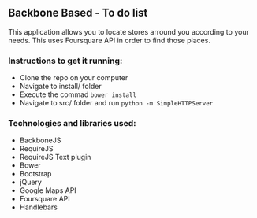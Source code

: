## Backbone Based - To do list

This application allows you to locate stores arround you according to your needs. This uses Foursquare API in order to find those places.

### Instructions to get it running:
- Clone the repo on your computer
- Navigate to install/ folder
- Execute the commad `bower install`
- Navigate to src/ folder and run `python -m SimpleHTTPServer`

### Technologies and libraries used:
- BackboneJS
- RequireJS
- RequireJS Text plugin
- Bower
- Bootstrap
- jQuery
- Google Maps API
- Foursquare API
- Handlebars
